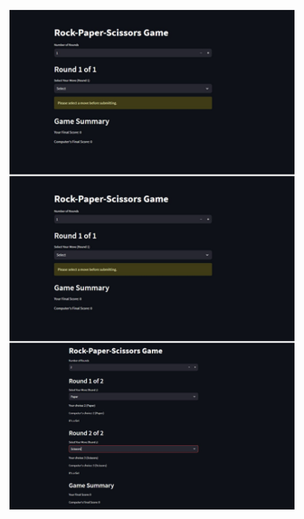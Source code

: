 ![image](https://github.com/anushkakaushik200219/CODSOFT/blob/main/Python/Task%204/output%20image/image.jpg)
![image](https://github.com/anushkakaushik200219/CODSOFT/blob/main/Python/Task%204/output%20image/image.jpg)
![image](https://github.com/anushkakaushik200219/CODSOFT/blob/main/Python/Task%204/output%20image/image_002.jpg)
